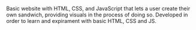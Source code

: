 Basic website with HTML, CSS, and JavaScript that lets a user create their own sandwich, providing visuals in the process of doing so.
Developed in order to learn and expirament with basic HTML, CSS and JS. 
